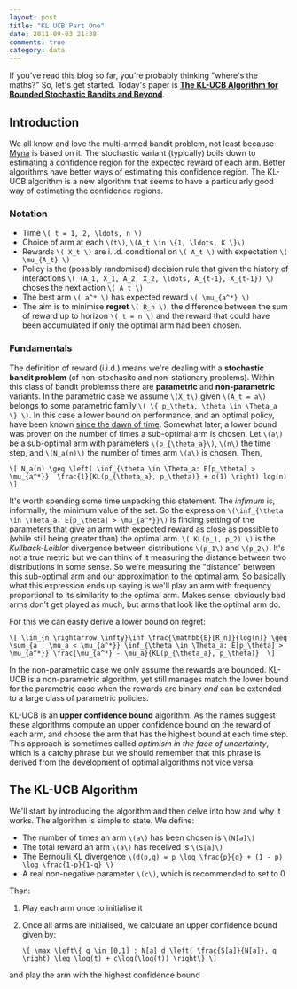 ```yaml
---
layout: post
title: "KL UCB Part One"
date: 2011-09-03 21:38
comments: true
category: data
---
```


If you've read this blog so far, you're probably thinking "where's the maths?" So, let's get started.
Today's paper is **[The KL-UCB Algorithm for Bounded Stochastic Bandits and Beyond](http://arxiv.org/pdf/1102.2490v4)**.

## Introduction

We all know and love the multi-armed bandit problem, not least because [Myna](http://www.mynaweb.com) is based on it. The stochastic variant (typically) boils down to estimating a confidence region for the expected reward of each arm. Better algorithms have better ways of estimating this confidence region. The KL-UCB algorithm is a new algorithm that seems to have a particularly good way of estimating the confidence regions.

### Notation

 - Time `\( t = 1, 2, \ldots, n \)`
 - Choice of arm at each `\(t\)`, `\(A_t \in \{1, \ldots, K \}\)`
 - Rewards `\( X_t \)` are i.i.d. conditional on `\( A_t \)` with expectation `\( \mu_{A_t} \)`
 - Policy is the (possibly randomised) decision rule that given the history of interactions `\( (A_1, X_1, A_2, X_2, \ldots, A_{t-1}, X_{t-1}) \)` choses the next action `\( A_t \)`
 - The best arm `\( a^* \)` has expected reward `\( \mu_{a^*} \)`
 - The aim is to minimise **regret** `\( R_n \)`, the difference between the sum of reward up to horizon `\( t = n \)` and the reward that could have been accumulated if only the optimal arm had been chosen.

### Fundamentals

The definition of reward (i.i.d.) means we're dealing with a **stochastic bandit problem** (cf non-stochasitc and non-stationary problems). Within this class of bandit problemss there are **parametric** and **non-parametric** variants. In the parametric case we assume `\(X_t\)` given `\(A_t = a\)` belongs to some parametric family `\( \{ p_\theta, \theta \in \Theta_a \} \)`. In this case a lower bound on performance, and an optimal policy, have been known [since the dawn of time](http://www.sciencedirect.com/science/article/pii/0196885885900028). Somewhat later, a lower bound was proven on the number of times a sub-optimal arm is chosen. Let `\(a\)` be a sub-optimal arm with parameters `\(p_{\theta_a}\)`, `\(n\)` the time step, and `\(N_a(n)\)` the number of times arm `\(a\)` is chosen. Then,

`\[ N_a(n) \geq \left( \inf_{\theta \in \Theta_a: E[p_\theta] > \mu_{a^*}}  \frac{1}{KL(p_{\theta_a}, p_\theta)} + o(1) \right) log(n) \]`

It's worth spending some time unpacking this statement. The _infimum_ is, informally, the minimum value of the set. So the expression `\(\inf_{\theta \in \Theta_a: E[p_\theta] > \mu_{a^*}}\)` is finding setting of the parameters that give an arm with expected reward as close as possible to (while still being greater than) the optimal arm. `\( KL(p_1, p_2) \)` is the _Kullback-Leibler_ divergence between distributions `\(p_1\)` and `\(p_2\)`. It's not a true metric but we can think of it measuring the distance between two distributions in some sense. So we're measuring the "distance" between this sub-optimal arm and our approximation to the optimal arm. So basically what this expression ends up saying is we'll play an arm with frequency proportional to its similarity to the optimal arm. Makes sense: obviously bad arms don't get played as much, but arms that look like the optimal arm do.

For this we can easily derive a lower bound on regret:

`\[ \lim_{n \rightarrow \infty}\inf \frac{\mathbb{E}[R_n]}{log(n)} \geq \sum_{a : \mu_a < \mu_{a^*}} \inf_{\theta \in \Theta_a: E[p_\theta] > \mu_{a^*}} \frac{\mu_{a^*} - \mu_a}{KL(p_{\theta_a}, p_\theta)}  \]`

In the non-parametric case we only assume the rewards are bounded. KL-UCB is a non-parametric algorithm, yet still manages match the lower bound for the parametric case when the rewards are binary _and_ can be extended to a large class of parametric policies.

KL-UCB is an **upper confidence bound** algorithm. As the names suggest these algorithms compute an upper confidence bound on the reward of each arm, and choose the arm that has the highest bound at each time step. This approach is sometimes called _optimism in the face of uncertainty_, which is a catchy phrase but we should remember that this phrase is derived from the development of optimal algorithms not vice versa.

## The KL-UCB Algorithm

We'll start by introducing the algorithm and then delve into how and why it works. The algorithm is simple to state. We define:

 - The number of times an arm `\(a\)` has been chosen is `\(N[a]\)`
 - The total reward an arm `\(a\)` has received is `\(S[a]\)`
 - The Bernoulli KL divergence `\(d(p,q) = p \log \frac{p}{q} + (1 - p) \log \frac{1-p}{1-q} \)`
 - A real non-negative parameter `\(c\)`, which is recommended to set to 0

Then:

 1. Play each arm once to initialise it
 2. Once all arms are initialised, we calculate an upper confidence bound given by:

    `\[ \max \left\{ q \in [0,1] : N[a] d \left( \frac{S[a]}{N[a]}, q \right) \leq \log(t) + c\log(\log(t)) \right\} \]`

  and play the arm with the highest confidence bound
